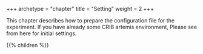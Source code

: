+++
archetype = "chapter"
title = "Setting"
weight = 2
+++

This chapter describes how to prepare the configuration file for the experiment.
If you have already some CRIB artemis environment, Please see from here for initial settings.

{{% children %}}
